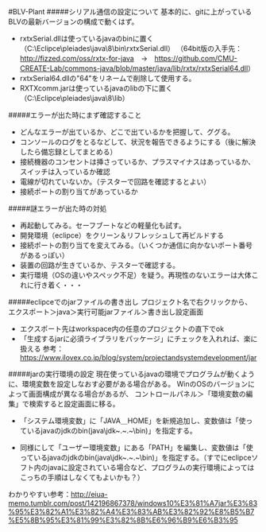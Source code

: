 #BLV-Plant
#####シリアル通信の設定について
基本的に、gitに上がっているBLVの最新バージョンの構成で動くはず。
* rxtxSerial.dllは使っているjavaのbinに置く（C:\Eclipce\pleiades\java\8\bin\rxtxSerial.dll）
（64bit版の入手先：<http://fizzed.com/oss/rxtx-for-java>　→　<https://github.com/CMU-CREATE-Lab/commons-java/blob/master/java/lib/rxtx/rxtxSerial64.dll>）
* rxtxSerial64.dllの"64"をリネームで削除して使用する。
* RXTXcomm.jarは使っているjavaのlibの下に置く（C:\Eclipce\pleiades\java\8\lib）

#####エラーが出た時にまず確認すること
* どんなエラーが出ているか、どこで出ているかを把握して、ググる。
* コンソールのログをとるなどして、状況を報告できるようにする（後に解決したら備忘録としてまとめる）
* 接続機器のコンセントは挿さっているか、プラスマイナスはあっているか、スイッチは入っているか確認
* 電線が切れていないか。（テスターで回路を確認するとよい）
* 接続ポートの割り当てがあっているか

#####謎エラーが出た時の対処
* 再起動してみる。セーフブートなどの軽量化も試す。
* 開発環境（eclipce）をクリーン＆リフレッシュして再ビルドする
* 接続ポートの割り当てを変えてみる。（いくつか通信に向かないポート番号があるっぽい）
* 装置の回路が生きているか、テスターで確認する。
* 実行環境（OSの違いやスペック不足）を疑う。再現性のないエラーは大体これに行き着く・・・

#####eclipceでのjarファイルの書き出し
プロジェクト名で右クリックから、
エクスポート＞java＞実行可能jarファイル＞書き出し設定画面

* エクスポート先はworkspace内の任意のプロジェクトの直下でok
* 「生成するjarに必須ライブラリをパッケージ」にチェックを入れれば、楽に扱える
参考：<https://www.ilovex.co.jp/blog/system/projectandsystemdevelopment/jar>

#####jarの実行環境の設定
現在使っているjavaの環境でプログラムが動くように、環境変数を設定しなおす必要がある場合がある。
WinのOSのバージョンによって画面構成が異なる場合があるが、
コントロールパネル＞「環境変数の編集」で検索すると設定画面に移る。

* 「システム環境変数」に「JAVA＿HOME」を新規追加し、変数値は「使っているjavaのjdkのbin(java\jdk~.~.~\bin)」を指定する。

* 同様にして「ユーザー環境変数」にある「PATH」を編集し、変数値は「使っているjavaのjdkのbin(java\jdk~.~.~\bin)」を指定する。（すでにeclipceソフト内のjavaに設定されている場合など、プログラムの実行環境によってはこっちの手順はしなくてもよいかも？）

わかりやすい参考：<http://eiua-memo.tumblr.com/post/142196867378/windows10%E3%81%A7jar%E3%83%95%E3%82%A1%E3%82%A4%E3%83%AB%E3%82%92%E8%B5%B7%E5%8B%95%E3%81%99%E3%82%8B%E6%96%B9%E6%B3%95>

